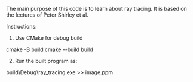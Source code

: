 The main purpose of this code is to learn about ray tracing. It is based on the lectures of Peter Shirley et al.

Instructions:

1. Use CMake for debug build

cmake -B build
cmake --build build

2. Run the built program as:

build\Debug\ray_tracing.exe >> image.ppm


